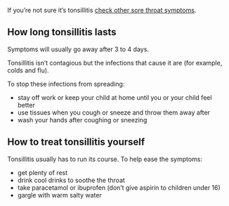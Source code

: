 If you’re not sure it’s tonsillitis [check other sore throat symptoms](/conditions/sore-throat).

## How long tonsillitis lasts

Symptoms will usually go away after 3 to 4 days.

Tonsillitis isn’t contagious but the infections that cause it are (for example,
colds and flu).

To stop these infections from spreading:

- stay off work or keep your child at home until you or your child feel better
- use tissues when you cough or sneeze and throw them away after
- wash your hands after coughing or sneezing

## How to treat tonsillitis yourself

Tonsillitis usually has to run its course. To help ease the symptoms:

- get plenty of rest
- drink cool drinks to soothe the throat
- take paracetamol or ibuprofen (don’t give aspirin to children under 16)
- gargle with warm salty water
